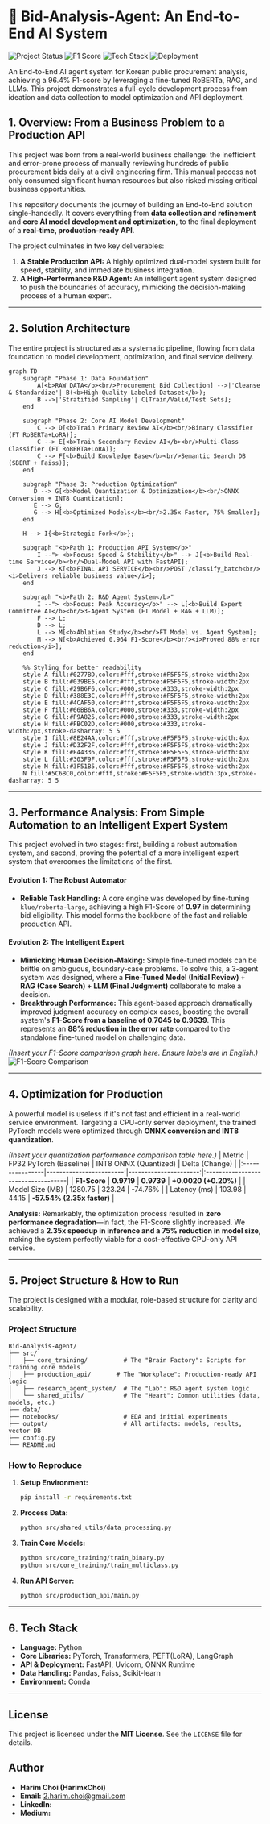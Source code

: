 # 🤖 Bid-Analysis-Agent: An End-to-End AI System

![Project Status](https://img.shields.io/badge/Status-Completed-success)
![F1 Score](https://img.shields.io/badge/Agent_F1_Score-0.964-blue)
![Tech Stack](https://img.shields.io/badge/Tech-PyTorch_|_Transformers_|_LangGraph-orange)
![Deployment](https://img.shields.io/badge/Deployment-FastAPI_|_ONNX-purple)

An End-to-End AI agent system for Korean public procurement analysis, achieving a 96.4% F1-score by leveraging a fine-tuned RoBERTa, RAG, and LLMs. This project demonstrates a full-cycle development process from ideation and data collection to model optimization and API deployment.

<!-- A GIF showcasing the Agent System or the final API in action would go here. -->

## 1. Overview: From a Business Problem to a Production API

This project was born from a real-world business challenge: the inefficient and error-prone process of manually reviewing hundreds of public procurement bids daily at a civil engineering firm. This manual process not only consumed significant human resources but also risked missing critical business opportunities.

This repository documents the journey of building an End-to-End solution single-handedly. It covers everything from **data collection and refinement** and **core AI model development and optimization**, to the final deployment of a **real-time, production-ready API**.

The project culminates in two key deliverables:
1.  **A Stable Production API:** A highly optimized dual-model system built for speed, stability, and immediate business integration.
2.  **A High-Performance R&D Agent:** An intelligent agent system designed to push the boundaries of accuracy, mimicking the decision-making process of a human expert.

---

## 2. Solution Architecture

The entire project is structured as a systematic pipeline, flowing from data foundation to model development, optimization, and final service delivery.

```mermaid
graph TD
    subgraph "Phase 1: Data Foundation"
        A[<b>RAW DATA</b><br/>Procurement Bid Collection] -->|'Cleanse & Standardize'| B(<b>High-Quality Labeled Dataset</b>);
        B -->|'Stratified Sampling'| C[Train/Valid/Test Sets];
    end

    subgraph "Phase 2: Core AI Model Development"
        C --> D[<b>Train Primary Review AI</b><br/>Binary Classifier (FT RoBERTa+LoRA)];
        C --> E[<b>Train Secondary Review AI</b><br/>Multi-Class Classifier (FT RoBERTa+LoRA)];
        C --> F[<b>Build Knowledge Base</b><br/>Semantic Search DB (SBERT + Faiss)];
    end

    subgraph "Phase 3: Production Optimization"
       D --> G[<b>Model Quantization & Optimization</b><br/>ONNX Conversion + INT8 Quantization];
       E --> G;
       G --> H[<b>Optimized Models</b><br/>2.35x Faster, 75% Smaller];
    end
    
    H --> I{<b>Strategic Fork</b>};

    subgraph "<b>Path 1: Production API System</b>"
        I --"> <b>Focus: Speed & Stability</b>" --> J[<b>Build Real-time Service</b><br/>Dual-Model API with FastAPI];
        J --> K[<b>FINAL API SERVICE</b><br/>POST /classify_batch<br/><i>Delivers reliable business value</i>];
    end

    subgraph "<b>Path 2: R&D Agent System</b>"
        I --"> <b>Focus: Peak Accuracy</b>" --> L[<b>Build Expert Committee AI</b><br/>3-Agent System (FT Model + RAG + LLM)];
        F --> L;
        D --> L;
        L --> M[<b>Ablation Study</b><br/>FT Model vs. Agent System];
        M --> N[<b>Achieved 0.964 F1-Score</b><br/><i>Proved 88% error reduction</i>];
    end

    %% Styling for better readability
    style A fill:#0277BD,color:#fff,stroke:#F5F5F5,stroke-width:2px
    style B fill:#039BE5,color:#fff,stroke:#F5F5F5,stroke-width:2px
    style C fill:#29B6F6,color:#000,stroke:#333,stroke-width:2px
    style D fill:#388E3C,color:#fff,stroke:#F5F5F5,stroke-width:2px
    style E fill:#4CAF50,color:#fff,stroke:#F5F5F5,stroke-width:2px
    style F fill:#66BB6A,color:#000,stroke:#333,stroke-width:2px
    style G fill:#F9A825,color:#000,stroke:#333,stroke-width:2px
    style H fill:#FBC02D,color:#000,stroke:#333,stroke-width:2px,stroke-dasharray: 5 5
    style I fill:#8E24AA,color:#fff,stroke:#F5F5F5,stroke-width:4px
    style J fill:#D32F2F,color:#fff,stroke:#F5F5F5,stroke-width:2px
    style K fill:#F44336,color:#fff,stroke:#F5F5F5,stroke-width:4px
    style L fill:#303F9F,color:#fff,stroke:#F5F5F5,stroke-width:2px
    style M fill:#3F51B5,color:#fff,stroke:#F5F5F5,stroke-width:2px
    N fill:#5C6BC0,color:#fff,stroke:#F5F5F5,stroke-width:3px,stroke-dasharray: 5 5
```

---

## 3. Performance Analysis: From Simple Automation to an Intelligent Expert System

This project evolved in two stages: first, building a robust automation system, and second, proving the potential of a more intelligent expert system that overcomes the limitations of the first.

#### **Evolution 1: The Robust Automator**
*   **Reliable Task Handling:** A core engine was developed by fine-tuning `klue/roberta-large`, achieving a high F1-Score of **0.97** in determining bid eligibility. This model forms the backbone of the fast and reliable production API.

#### **Evolution 2: The Intelligent Expert**
*   **Mimicking Human Decision-Making:** Simple fine-tuned models can be brittle on ambiguous, boundary-case problems. To solve this, a 3-agent system was designed, where a **Fine-Tuned Model (Initial Review) + RAG (Case Search) + LLM (Final Judgment)** collaborate to make a decision.
*   **Breakthrough Performance:** This agent-based approach dramatically improved judgment accuracy on complex cases, boosting the overall system's **F1-Score from a baseline of 0.7045 to 0.9639**. This represents an **88% reduction in the error rate** compared to the standalone fine-tuned model on challenging data.

*(Insert your F1-Score comparison graph here. Ensure labels are in English.)*
![F1-Score Comparison](path/to/your/f1_score_comparison_graph.png)

---

## 4. Optimization for Production

A powerful model is useless if it's not fast and efficient in a real-world service environment. Targeting a CPU-only server deployment, the trained PyTorch models were optimized through **ONNX conversion and INT8 quantization**.

*(Insert your quantization performance comparison table here.)*
| Metric          | FP32 PyTorch (Baseline) | INT8 ONNX (Quantized) | Delta (Change)                     |
|:----------------|------------------------:|----------------------:|:-----------------------------------|
| **F1-Score**    | **0.9719**              | **0.9739**           | **+0.0020 (+0.20%)**               |
| Model Size (MB) | 1280.75                 | 323.24               | -74.76%                            |
| Latency (ms)    | 103.98                  | 44.15                | **-57.54% (2.35x faster)**         |

**Analysis:** Remarkably, the optimization process resulted in **zero performance degradation**—in fact, the F1-Score slightly increased. We achieved a **2.35x speedup in inference and a 75% reduction in model size**, making the system perfectly viable for a cost-effective CPU-only API service.

---

## 5. Project Structure & How to Run

The project is designed with a modular, role-based structure for clarity and scalability.

### Project Structure
```
Bid-Analysis-Agent/
├── src/
│   ├── core_training/          # The "Brain Factory": Scripts for training core models
│   ├── production_api/       # The "Workplace": Production-ready API logic
│   ├── research_agent_system/  # The "Lab": R&D agent system logic
│   └── shared_utils/           # The "Heart": Common utilities (data, models, etc.)
├── data/
├── notebooks/                  # EDA and initial experiments
├── output/                     # All artifacts: models, results, vector DB
├── config.py
└── README.md
```

### How to Reproduce
1.  **Setup Environment:**
    ```bash
    pip install -r requirements.txt
    ```
2.  **Process Data:**
    ```bash
    python src/shared_utils/data_processing.py
    ```
3.  **Train Core Models:**
    ```bash
    python src/core_training/train_binary.py
    python src/core_training/train_multiclass.py
    ```
4.  **Run API Server:**
    ```bash
    python src/production_api/main.py
    ```

---

## 6. Tech Stack
*   **Language:** Python
*   **Core Libraries:** PyTorch, Transformers, PEFT(LoRA), LangGraph
*   **API & Deployment:** FastAPI, Uvicorn, ONNX Runtime
*   **Data Handling:** Pandas, Faiss, Scikit-learn
*   **Environment:** Conda

---

## License
This project is licensed under the **MIT License**. See the `LICENSE` file for details.

## Author
*   **Harim Choi (HarimxChoi)**
*   **Email:** 2.harim.choi@gmail.com
*   **LinkedIn:** 
*   **Medium:** 